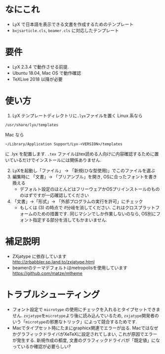 # なにこれ
* LyX で日本語を表示できる文書を作成するためのテンプレート
* `bxjsarticle.cls`, `beamer.cls` に対応したテンプレート

# 要件
* LyX 2.3.4 で動作させる前提.
* Ubuntu 18.04, Mac OS で動作確認
* TeXLive 2018 以降が必要

# 使い方
1. LyX テンプレートディレクトリに`.lyx`ファイルを置く 
Linux 系なら
```
/usr/share/lyx/templates
```
Mac なら
```
~/Library/Application Support/Lyx-<VERSION>/templates
```
に .lyx を配置します. `.tex` ファイルはtex読める人向けに内容確認するために置いているだけでインストールには関係ありません.

2. LyXを起動し「ファイル」 -> 「新規(ひな型使用)」でこのファイルを選ぶ
3.  編集時に 「文書」-> 「プリアンブル」を開き, OSに合ったフォントを書き換える
	+ デフォルト設定のほとんどはフリーウェアかOSプリインストールのもののはずですが一応確認してください
4. 「文書」->「形式」-> 「外部プログラムの実行を許可」にチェック
	+ もしくは (3) の時点で if分岐を消してください. これはクロスプラットフォームのための措置です. 同じマシンでしか作業しないのなら, OS別にフォント指定する部分を消してもかまいません.

# 補足説明
* ZXjatype に依存しています  
http://zrbabbler.sp.land.to/zxjatype.html
* beamerのテーマデフォルトはmetropolisを使用しています  
https://github.com/matze/mtheme

# トラブルシューティング

* フォント設定で `microtype` の使用にチェックを入れるとタイプセットできません. `zxjatype`を`microtype`より後に読み込んでいるため, `zxjatype`開発者のいう「`microtype`の邪悪なトリック」によって競合するためです.
* Macでタイプセット時にたまにgraphicx関連でエラーが出る. MacではなぜかグラフィックドライバがXeTeXに設定されてしまい, これが原因でエラーが発生する. 新規作成の都度, 文書のグラフィックドライバが「既定値」になっているか確認が必要らしい?
